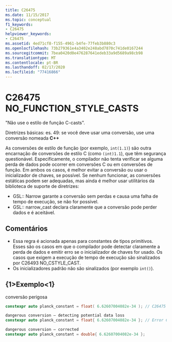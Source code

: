 ```yaml
---
title: C26475
ms.date: 11/15/2017
ms.topic: conceptual
f1_keywords:
- C26475
helpviewer_keywords:
- C26475
ms.assetid: 4ed71cf8-f155-4961-b4fe-77feb3b880c3
ms.openlocfilehash: 73b279361e4a3402e248abd7870c741de0167244
ms.sourcegitcommit: 7bea0420d0e476287641edeb33a9d5689a98cb98
ms.translationtype: MT
ms.contentlocale: pt-BR
ms.lasthandoff: 02/17/2020
ms.locfileid: "77416866"
---
```

# <a name="c26475-no_function_style_casts"></a>C26475 NO_FUNCTION_STYLE_CASTS

"Não use o estilo de função C-casts".

Diretrizes básicas: es. 49: se você deve usar uma conversão, use uma conversão nomeada **C++**

As conversões de estilo de função (por exemplo, `int(1.1)`) são outra encarnação de conversões de estilo C (como `(int)1.1`), que têm segurança questionável. Especificamente, o compilador não tenta verificar se alguma perda de dados pode ocorrer em conversões C ou em conversões de função. Em ambos os casos, é melhor evitar a conversão ou usar o inicializador de chaves, se possível. Se nenhum funcionar, as conversões estáticas podem ser adequadas, mas ainda é melhor usar utilitários da biblioteca de suporte de diretrizes:

- GSL:: Narrow garante a conversão sem perdas e causa uma falha de tempo de execução, se não for possível.
- GSL:: narrow_cast declara claramente que a conversão pode perder dados e é aceitável.

## <a name="remarks"></a>Comentários

- Essa regra é acionada apenas para constantes de tipos primitivos. Esses são os casos em que o compilador pode detectar claramente a perda de dados e emitir erro se o inicializador de chaves for usado. Os casos que exigem a execução de tempo de execução são sinalizados por C26493 NO_CSTYLE_CAST.
- Os inicializadores padrão não são sinalizados (por exemplo `int()`).

## <a name="example"></a>{1&gt;Exemplo&lt;1}

conversão perigosa

```cpp
constexpr auto planck_constant = float( 6.62607004082e-34 ); // C26475
```

```cpp
dangerous conversion – detecting potential data loss
constexpr auto planck_constant = float{ 6.62607004082e-34 }; // Error C2397
```

```cpp
dangerous conversion – corrected
constexpr auto planck_constant = double{ 6.62607004082e-34 };
```
